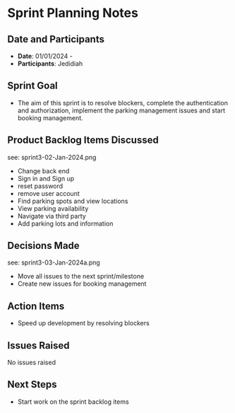 # Sprint Planning Notes

## Date and Participants

- **Date**: 01/01/2024 -
- **Participants**: Jedidiah

## Sprint Goal

- The aim of this sprint is to resolve blockers, complete the authentication and authorization, implement the parking management issues and start booking management.

## Product Backlog Items Discussed

see: sprint3-02-Jan-2024.png

- Change back end
- Sign in and Sign up
- reset password
- remove user account
- Find parking spots and view locations
- View parking availability
- Navigate via third party
- Add parking lots and information

## Decisions Made

see: sprint3-03-Jan-2024a.png

- Move all issues to the next sprint/milestone
- Create new issues for booking management
<!-- - Any decisions that were made during the meeting. This could include which backlog items to include in the sprint, any changes to the team's process, etc. -->

## Action Items

- Speed up development by resolving blockers

## Issues Raised

<!-- - Any issues or concerns that were raised during the meeting. Include how (or if) they were resolved, or what the next steps are for addressing them like involving supervisor. -->

No issues raised

## Next Steps

<!-- plans to do next, such as start work on the sprint backlog items, hold a follow-up meeting, etc. -->

- Start work on the sprint backlog items
